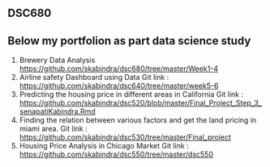 
DSC680
-------------------------------------------------
Below my portfolion as part data science study
------------------------------------------------
1. Brewery Data Analysis
   https://github.com/skabindra/dsc680/tree/master/Week1-4
3. Airline safety Dashboard using Data
    Git link : https://github.com/skabindra/dsc640/tree/master/week5-6
4. Predicting the housing price in different areas in California
    Git link : https://github.com/skabindra/dsc520/blob/master/Final_Project_Step_3_senapatiKabindra.Rmd
5. Finding the relation between various factors and get the land pricing in miami area.
    Git link : https://github.com/skabindra/dsc530/tree/master/Final_project
6. Housing Price Analysis in Chicago Market
    Git link : https://github.com/skabindra/dsc550/tree/master/dsc550
   
 
